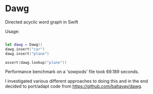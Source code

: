 # Dawg
Directed acyclic word graph in Swift

Usage:
```swift

let dawg = Dawg()
dawg.insert("car")
dawg.insert("plane")

assert(dawg.lookup("plane"))

```

Performance benchmark on a 'sowpods' file took 69.189 seconds.

I investigated various different approaches to doing this and in the end decided to port/adapt code from https://github.com/baltavay/dawg.
